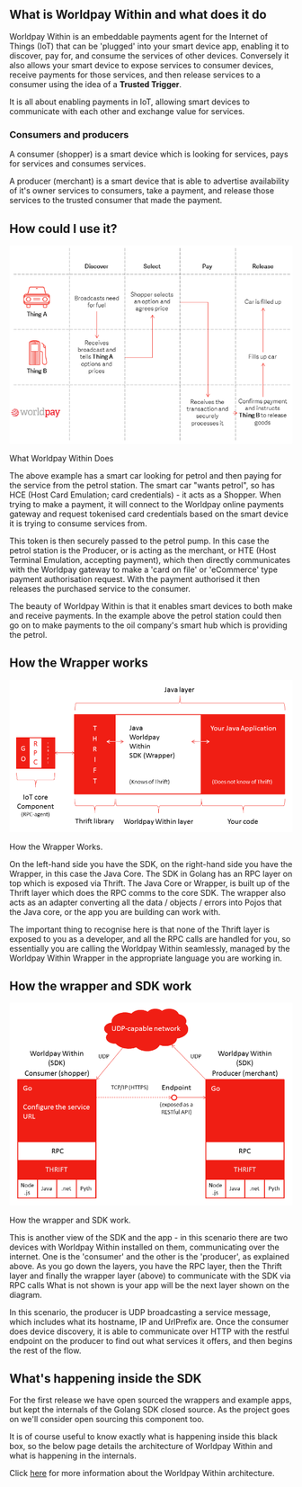 ## What is Worldpay Within and what does it do

Worldpay Within is an embeddable payments agent for the Internet of Things (IoT) that can be 'plugged' into your smart device app, enabling it to discover, pay for, and consume the services of other devices. Conversely it also allows your smart device to expose services to consumer devices, receive payments for those services, and then release services to a consumer using the idea of a **Trusted Trigger**.

It is all about enabling payments in IoT, allowing smart devices to communicate with each other and exchange value for services.

### Consumers and producers
A consumer (shopper) is a smart device which is looking for services, pays for services and consumes services.

A producer (merchant) is a smart device that is able to advertise availability of it's owner services to consumers, take a payment, and release those services to the trusted consumer that made the payment.

## How could I use it?
![What Worldpay Within Does](images/the-flows/car-fuel-flow.png)
<figcaption>What Worldpay Within Does</figcaption>

The above example has a smart car looking for petrol and then paying for the service from the petrol station. The smart car "wants petrol", so has HCE (Host Card Emulation; card credentials) - it acts as a Shopper. When trying to make a payment, it will connect to the Worldpay online payments gateway and request tokenised card credentials based on the smart device it is trying to consume services from.

This token is then securely passed to the petrol pump. In this case the petrol station is the Producer, or is acting as the merchant, or HTE (Host Terminal Emulation, accepting payment), which then directly communicates with the Worldpay gateway to make a 'card on file' or 'eCommerce' type payment authorisation request. With the payment authorised it then releases the purchased service to the consumer.

The beauty of Worldpay Within is that it enables smart devices to both make and receive payments. In the example above the petrol station could then go on to make payments to the oil company's smart hub which is providing the petrol.

## How the Wrapper works

![How the Wrapper Works](images/the-flows/internal-structure-2.png)
<figcaption>How the Wrapper Works.</figcaption>

On the left-hand side you have the SDK, on the right-hand side you have the Wrapper, in this case the Java Core. The SDK in Golang has an RPC layer on top which is exposed via Thrift. The Java Core or Wrapper, is built up of the Thrift layer which does the RPC comms to the core SDK. The wrapper also acts as an adapter converting all the data / objects / errors into Pojos that the Java core, or the app you are building can work with.

The important thing to recognise here is that none of the Thrift layer is exposed to you as a developer, and all the RPC calls are handled for you, so essentially you are calling the Worldpay Within seamlessly, managed by the Worldpay Within Wrapper in the appropriate language you are working in.

## How the wrapper and SDK work

![How the wrapper and SDK work](images/the-flows/internal-structure-3.png)
<figcaption>How the wrapper and SDK work.</figcaption>

This is another view of the SDK and the app - in this scenario there are two devices with Worldpay Within installed on them, communicating over the internet. One is the 'consumer' and the other is the 'producer', as explained above. As you go down the layers, you have the RPC layer, then the Thrift layer and finally the wrapper layer (above) to communicate with the SDK via RPC calls What is not shown is your app will be the next layer shown on the diagram.

In this scenario, the producer is UDP broadcasting a service message, which includes what its hostname, IP and UrlPrefix are. Once the consumer does device discovery, it is able to communicate over HTTP with the restful endpoint on the producer to find out what services it offers, and then begins the rest of the flow.

## What's happening inside the SDK

For the first release we have open sourced the wrappers and example apps, but kept the internals of the Golang SDK closed source. As the project goes on we'll consider open sourcing this component too.

It is of course useful to know exactly what is happening inside this black box, so the below page details the architecture of Worldpay Within and what is happening in the internals.

Click [here](architecture) for more information about the Worldpay Within architecture.